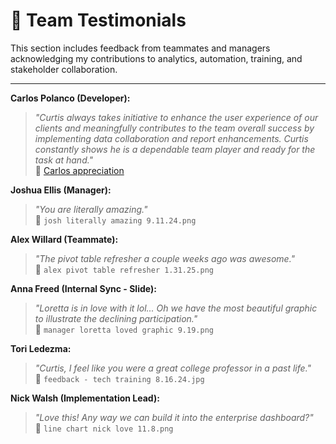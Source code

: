 # 🌟 Team Testimonials

This section includes feedback from teammates and managers acknowledging my contributions to analytics, automation, training, and stakeholder collaboration.

---

**Carlos Polanco (Developer):**  
> *"Curtis always takes initiative to enhance the user experience of our clients and meaningfully contributes to the team overall success by implementing data collaboration and report enhancements. Curtis constantly shows he is a dependable team player and ready for the task at hand."*  
📎 [Carlos appreciation](./img/carlos%20appreciation%2012.10.24.png)

**Joshua Ellis (Manager):**  
> *"You are literally amazing."*  
📎 `josh literally amazing 9.11.24.png`

**Alex Willard (Teammate):**  
> *"The pivot table refresher a couple weeks ago was awesome."*  
📎 `alex pivot table refresher 1.31.25.png`

**Anna Freed (Internal Sync - Slide):**  
> *"Loretta is in love with it lol... Oh we have the most beautiful graphic to illustrate the declining participation."*  
📎 `manager loretta loved graphic 9.19.png`

**Tori Ledezma:**  
> *"Curtis, I feel like you were a great college professor in a past life."*  
📎 `feedback - tech training 8.16.24.jpg`

**Nick Walsh (Implementation Lead):**  
> *"Love this! Any way we can build it into the enterprise dashboard?"*  
📎 `line chart nick love 11.8.png`